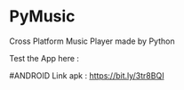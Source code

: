 # PyMusic

Cross Platform Music Player made by Python

Test the App here :

#ANDROID
Link apk : https://bit.ly/3tr8BQI
